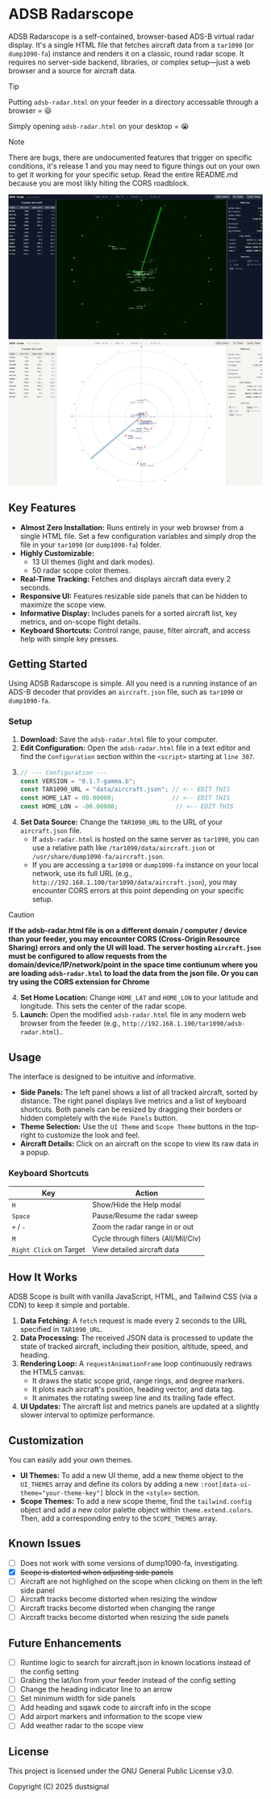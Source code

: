# ADSB Radarscope

ADSB Radarscope is a self-contained, browser-based ADS-B virtual radar display. It's a single HTML file that fetches aircraft data from a ```tar1090``` (or ```dump1090-fa```) instance and renders it on a classic, round radar scope. It requires no server-side backend, libraries, or complex setup—just a web browser and a source for aircraft data.

> [!TIP]
> Putting `adsb-radar.html` on your feeder in a directory accessable through a browser = 😃
> 
> Simply opening `adsb-radar.html` on your desktop = 😭

> [!NOTE]
> There are bugs, there are undocumented features that trigger on specific conditions, it's release 1 and you may need to figure things out on your own to get it working for your specific setup. Read the entire README.md because you are most likly hiting the CORS roadblock.

![Screenshot of ADSB Scope.](/assets/adsb-scope.webp) 
![Screenshot of ADSB Scope Light Mode.](/assets/adsb-scope-light.webp)

## Key Features

* **Almost Zero Installation:** Runs entirely in your web browser from a single HTML file. Set a few configuration variables and simply drop the file in your ```tar1090``` (or ```dump1090-fa```) folder.
* **Highly Customizable:**
  * 13 UI themes (light and dark modes).
  * 50 radar scope color themes.
* **Real-Time Tracking:** Fetches and displays aircraft data every 2 seconds.
* **Responsive UI:** Features resizable side panels that can be hidden to maximize the scope view.
* **Informative Display:** Includes panels for a sorted aircraft list, key metrics, and on-scope flight details.
* **Keyboard Shortcuts:** Control range, pause, filter aircraft, and access help with simple key presses.

## Getting Started

Using ADSB Radarscope is simple. All you need is a running instance of an ADS-B decoder that provides an ```aircraft.json``` file, such as ```tar1090``` or ```dump1090-fa```.

### Setup

1. **Download:** Save the ```adsb-radar.html``` file to your computer.
2. **Edit Configuration:** Open the ```adsb-radar.html``` file in a text editor and find the ```Configuration``` section within the ```<script>``` starting at `line 307`.
3. 
   ```javascript
   // --- Configuration ---
   const VERSION = "0.1.7-gamma.b";
   const TAR1090_URL = "data/aircraft.json"; // <-- EDIT THIS
   const HOME_LAT = 00.00000;                // <-- EDIT THIS
   const HOME_LON = -00.00000;                // <-- EDIT THIS
   ```
4. **Set Data Source:** Change the `TAR1090_URL` to the URL of your `aircraft.json` file.
   * If ```adsb-radar.html``` is hosted on the same server as ```tar1090```, you can use a relative path like ```/tar1090/data/aircraft.json``` or ```/usr/share/dump1090-fa/aircraft.json```.
   * If you are accessing a ```tar1090``` or ```dump1090-fa``` instance on your local network, use its full URL (e.g., ```http://192.168.1.100/tar1090/data/aircraft.json```), you may encounter CORS errors at this point depending on your specific setup.
> [!CAUTION]
> **If the adsb-radar.html file is on a different domain / computer / device than your feeder, you may encounter CORS (Cross-Origin Resource Sharing) errors and only the UI will load. The server hosting ```aircraft.json``` must be configured to allow requests from the domain/device/IP/network/point in the space time contiunum where you are loading ```adsb-radar.html``` to load the data from the json file. Or you can try using the CORS extension for Chrome**

4. **Set Home Location:** Change `HOME_LAT` and `HOME_LON` to your latitude and longitude. This sets the center of the radar scope.
5. **Launch:** Open the modified ```adsb-radar.html``` file in any modern web browser from the feeder (e.g., ```http://192.168.1.100/tar1090/adsb-radar.html```)..

## Usage

The interface is designed to be intuitive and informative.

* **Side Panels:** The left panel shows a list of all tracked aircraft, sorted by distance. The right panel displays live metrics and a list of keyboard shortcuts. Both panels can be resized by dragging their borders or hidden completely with the ```Hide Panels``` button.
* **Theme Selection:** Use the ```UI Theme``` and ```Scope Theme``` buttons in the top-right to customize the look and feel.
* **Aircraft Details:** Click on an aircraft on the scope to view its raw data in a popup.

### Keyboard Shortcuts

| Key               | Action                               |
| ----------------- | ------------------------------------ |
| ` H `              | Show/Hide the Help modal             |
| ` Space `          | Pause/Resume the radar sweep         |
| ` + ` / `- `         | Zoom the radar range in or out       |
| ` M `               | Cycle through filters (All/Mil/Civ)  |
| ` Right Click ` on Target | View detailed aircraft data          |

## How It Works

ADSB Scope is built with vanilla JavaScript, HTML, and Tailwind CSS (via a CDN) to keep it simple and portable.

1. **Data Fetching:** A `fetch` request is made every 2 seconds to the URL specified in `TAR1090_URL`.
2. **Data Processing:** The received JSON data is processed to update the state of tracked aircraft, including their position, altitude, speed, and heading.
3. **Rendering Loop:** A `requestAnimationFrame` loop continuously redraws the HTML5 canvas:
   * It draws the static scope grid, range rings, and degree markers.
   * It plots each aircraft's position, heading vector, and data tag.
   * It animates the rotating sweep line and its trailing fade effect.
4. **UI Updates:** The aircraft list and metrics panels are updated at a slightly slower interval to optimize performance.

## Customization

You can easily add your own themes.

* **UI Themes:** To add a new UI theme, add a new theme object to the `UI_THEMES` array and define its colors by adding a new `:root[data-ui-theme="your-theme-key"]` block in the `<style>` section.
* **Scope Themes:** To add a new scope theme, find the `tailwind.config` object and add a new color palette object within `theme.extend.colors`. Then, add a corresponding entry to the `SCOPE_THEMES` array.

## Known Issues

- [ ] Does not work with some versions of dump1090-fa, investigating.
- [x] ~~Scope is distorted when adjusting side panels~~
- [ ] Aircraft are not highlighed on the scope when clicking on them in the left side panel
- [ ] Aircraft tracks become distorted when resizing the window
- [ ] Aircraft tracks become distorted when changing the range
- [ ] Aircraft tracks become distorted when resizing the side panels

## Future Enhancements

- [ ] Runtime logic to search for aircraft.json in known locations instead of the config setting
- [ ] Grabing the lat/lon from your feeder instead of the config setting
- [ ] Change the heading indicator line to an arrow
- [ ] Set minimum width for side panels
- [ ] Add heading and sqawk code to aircraft info in the scope
- [ ] Add airport markers and information to the scope view
- [ ] Add weather radar to the scope view

## License

This project is licensed under the GNU General Public License v3.0.

Copyright (C) 2025 dustsignal
